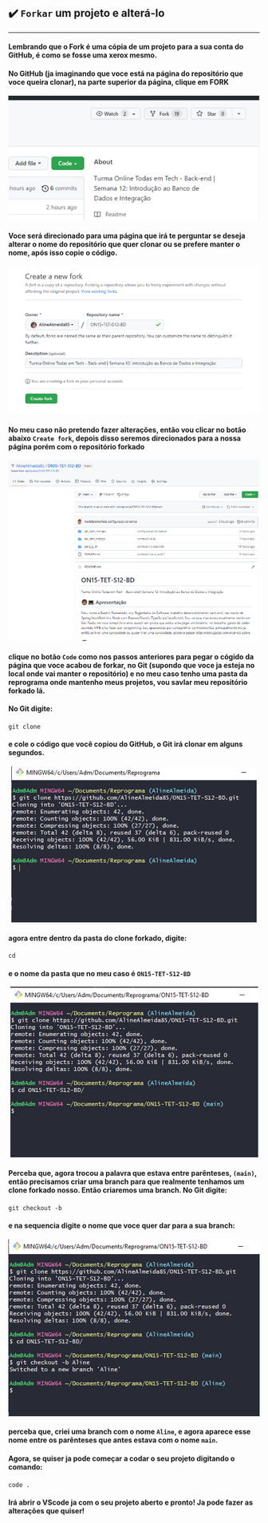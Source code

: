 ## ✔️ `Forkar` um projeto e alterá-lo
___

#### **Lembrando que o Fork é uma cópia de um projeto para a sua conta do GitHub, é como se fosse uma xerox mesmo.** 
#### No GitHub (ja imaginando que voce está na página do repositório que voce queira clonar), na parte superior da página, clique em **FORK**
<p align="center">
  <img alt="foto" title="foto" src="../img/foto21.png"/>
</p>

#### Voce será direcionado para uma página que irá te perguntar se deseja alterar o nome do repositório que quer clonar ou se prefere manter o nome, após isso copie o código.
<p align="center">
  <img alt="foto" title="foto" src="../img/foto22.png"/>
</p>

#### No meu caso não pretendo fazer alterações, então vou clicar no botão abaixo `Create fork`, depois disso seremos direcionados para a nossa página porém com o repositório forkado
<p align="center">
  <img alt="foto" title="foto" src="../img/foto23.png"/>
</p>

#### clique no botão `Code` como nos passos anteriores para pegar o cógido da página que voce acabou de forkar, no Git (supondo que voce ja esteja no local onde vai manter o repositório) e no meu caso tenho uma pasta da reprograma onde mantenho meus projetos, vou savlar meu repositório forkado lá.
#### No Git digite:
```git
git clone 
```
#### e cole o código que você copiou do GitHub, o Git irá clonar em alguns segundos.
<p align="center">
  <img alt="foto" title="foto" src="../img/foto24.png"/>
</p>

#### agora entre dentro da pasta do clone forkado, digite: 
```git
cd 
```
#### e o nome da pasta que no meu caso é `ON15-TET-S12-BD`
<p align="center">
  <img alt="foto" title="foto" src="../img/foto25.png"/>
</p>

#### Perceba que, agora trocou a palavra que estava entre parênteses,  `(main)`, então precisamos criar uma branch para que realmente tenhamos um clone forkado nosso. Então criaremos uma branch. No Git digite:
```git
git checkout -b 
```
#### e na sequencia digite o nome que voce quer dar para a sua branch:
<p align="center">
  <img alt="foto" title="foto" src="../img/foto26.png"/>
</p>

#### perceba que, criei uma branch com o nome `Aline`, e agora aparece esse nome entre os parênteses que antes estava com o nome `main`.
#### Agora, se quiser ja pode começar a codar o seu projeto digitando o comando:
```git
code .
```
#### Irá abrir o VScode ja com o seu projeto aberto e pronto! Ja pode fazer as alterações que quiser!

